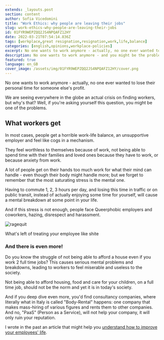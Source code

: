 ```yaml
---
extends: _layouts.post
section: content
author: Sofia Vicedomini
title: "Work Ethics: why people are leaving their jobs"
slug: work-ethics-why-people-are-leaving-their-jobs
id: 01FYR9WEPZQQ2JS4NPQAFZ12HY
date: 2022-03-21T07:54:14.836Z
tags: [workplace,great resignation,resignation,work,life,balance]
categories: [english,opinions,workplace-policies]
excerpt: No one wants to work anymore - actually, no one ever wanted to.
description: No one wants to work anymore - and you might be the problem.
featured: true
language: en_GB
cover_image: /assets/img/01FYR9WEPZQQ2JS4NPQAFZ12HY/cover.png
---
```


No one wants to work anymore - actually, no one ever wanted to lose their personal time for someone else's profit.

We are seeing everywhere in the globe an actual crisis on finding workers, but why's that? Well, if you're asking
yourself this question, you might be one of the problems.

## What workers get

In most cases, people get a horrible work-life balance, an unsupportive employer and feel like cogs in a mechanism.

They feel worthless to themselves because of work, not being able to spend time with their families and loved ones
because they have to work, or because anxiety from work.

A lot of people get on their hands too much work for what their mind can handle - even though their body might handle
more; but we forget to remember that the most saturating stress is the mental one.

Having to commute 1, 2, 3 hours per day, and losing this time in traffic or on public transit, instead of actually
enjoying some time for yourself, will cause a mental breakdown at some point in your life.

And if this stress is not enough, people face Queerphobic employers and coworkers, hazing, disrespect and harassment.

<div class="flex justify-center items-center flex-col">
    <img src="/assets/img/01FYR9WEPZQQ2JS4NPQAFZ12HY/ragequit.png" alt="ragequit"/>
    <p class="mt-0.5 text-sm text-gray-400">What's left of treating your employee like shite</p>
</div>

### And there is even more!

Do you know the struggle of not being able to afford a house even if you work 2 full time jobs? This causes serious
mental problems and breakdowns, leading to workers to feel miserable and useless to the society.

Not being able to afford housing, food and care for your children, on a full time job, should not be the norm and yet it
is in today's society.

And if you deep dive even more, you'd find consultancy companies, where literally what in Italy is called "Body-Rental"
happens: one company that makes mass-hiring of various figures and rents them to other companies. And no, "PaaS"
(Person as a Service), will not help your company, it will only ruin your reputation.

I wrote in the past an article that might help
you [understand how to improve your employees' life](/2022/02/09/inclusive-policies-for-the-21st-century-workplace/).
